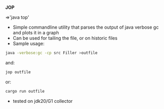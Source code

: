 **JOP**

=>'java top'

* Simple commandline utility that parses the output of java verbose gc and plots it in a graph
* Can be used for tailing the file, or on historic files
* Sample usage:

```bash
java -verbose:gc -cp src Filler >outfile
```
and: 
```bash
jop outfile
```
or:
```bash
cargo run outfile
```

* tested on jdk20/G1 collector